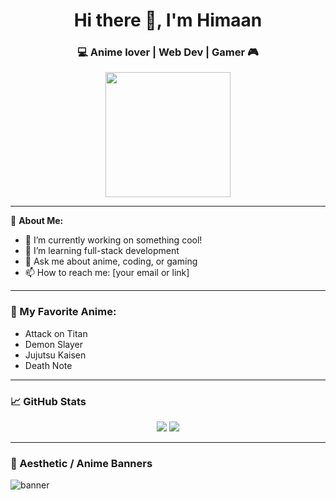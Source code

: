 <h1 align="center">Hi there 👋, I'm Himaan</h1>
<h3 align="center">💻 Anime lover | Web Dev | Gamer 🎮</h3>

<p align="center">
  <img src="https://media.giphy.com/media/2A75RyXVzzSI2bx4Gj/giphy.gif" width="200"/>
</p>

---

🧠 **About Me:**

- 🔭 I’m currently working on something cool!
- 🌱 I’m learning full-stack development
- 💬 Ask me about anime, coding, or gaming
- 📫 How to reach me: [your email or link]

---

### 🎌 My Favorite Anime:
- Attack on Titan
- Demon Slayer
- Jujutsu Kaisen
- Death Note

---

### 📈 GitHub Stats

<p align="center">
  <img src="https://github-readme-stats.vercel.app/api?username=your-username&show_icons=true&theme=tokyonight" />
  <img src="https://github-readme-stats.vercel.app/api/top-langs/?username=your-username&layout=compact&theme=tokyonight" />
</p>

---

### 🎨 Aesthetic / Anime Banners

![banner](https://i.imgur.com/xSydR6v.png) <!-- Replace with your own -->

